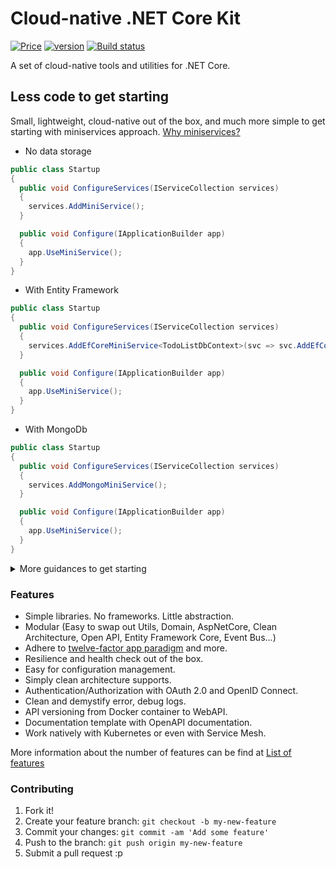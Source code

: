 # Cloud-native .NET Core Kit

[![Price](https://img.shields.io/badge/price-FREE-0098f7.svg)](https://github.com/cloudnative-netcore/netcorekit/blob/master/LICENSE)
[![version](https://img.shields.io/nuget/v/NetCoreKit.Domain.svg?label=version)](https://www.nuget.org/packages?q=NetCoreKit)
[![Build status](https://img.shields.io/appveyor/ci/thangchung/netcore-kit.svg)](https://ci.appveyor.com/api/project/thangchung/netcore-kit)

A set of cloud-native tools and utilities for .NET Core.

## Less code to get starting

Small, lightweight, cloud-native out of the box, and much more simple to get starting with miniservices approach. [Why miniservices?](https://thenewstack.io/miniservices-a-realistic-alternative-to-microservices)

- No data storage

```csharp
public class Startup
{
  public void ConfigureServices(IServiceCollection services)
  {
    services.AddMiniService();
  }

  public void Configure(IApplicationBuilder app)
  {
    app.UseMiniService();
  }
}
```

- With Entity Framework

```csharp
public class Startup
{
  public void ConfigureServices(IServiceCollection services)
  {
    services.AddEfCoreMiniService<TodoListDbContext>(svc => svc.AddEfCoreMySqlDb());
  }

  public void Configure(IApplicationBuilder app)
  {
    app.UseMiniService();
  }
}
```

- With MongoDb

```csharp
public class Startup
{
  public void ConfigureServices(IServiceCollection services)
  {
    services.AddMongoMiniService();
  }

  public void Configure(IApplicationBuilder app)
  {
    app.UseMiniService();
  }
}
```

<details>
  <summary>More guidances to get starting</summary>

- Read [Get starting](https://github.com/cloudnative-netcore/netcorekit/wiki/Get-Started) section and [Play with Kubernetes](https://github.com/cloudnative-netcore/netcorekit/wiki/Deploy-on-k8s-on-local) section to know more about this cloud-native toolkit.
- Basic usage can be found at [TodoApi Sample](https://github.com/cloudnative-netcore/netcorekit/tree/master/samples/TodoApi)
- More advance usage is at [Coolstore Microservices](https://github.com/vietnam-devs/coolstore-microservices) project.

</details>

### Features

- Simple libraries. No frameworks. Little abstraction.
- Modular (Easy to swap out Utils, Domain, AspNetCore, Clean Architecture, Open API, Entity Framework Core, Event Bus...)
- Adhere to [twelve-factor app paradigm](https://12factor.net) and more.
- Resilience and health check out of the box.
- Easy for configuration management.
- Simply clean architecture supports.
- Authentication/Authorization with OAuth 2.0 and OpenID Connect.
- Clean and demystify error, debug logs.
- API versioning from Docker container to WebAPI. 
- Documentation template with OpenAPI documentation.
- Work natively with Kubernetes or even with Service Mesh.

More information about the number of features can be find at [List of features](https://github.com/cloudnative-netcore/netcorekit/wiki/Miniservice-template-guidance)

### Contributing

1. Fork it!
2. Create your feature branch: `git checkout -b my-new-feature`
3. Commit your changes: `git commit -am 'Add some feature'`
4. Push to the branch: `git push origin my-new-feature`
5. Submit a pull request :p
